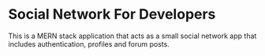 # Social Network For Developers
This is a MERN stack application that acts as a small social network app that includes authentication, profiles and forum posts.
